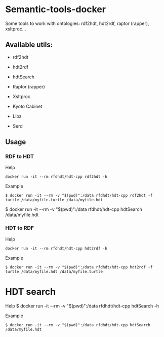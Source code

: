 # Semantic-tools-docker
Some tools to work with ontologies: rdf2hdt, hdt2rdf, raptor (rapper), xsltproc...

## Available utils:  
- rdf2hdt
- hdt2rdf
- hdtSearch

- Raptor (rapper)
- Xsltproc

- Kyoto Cabinet
- Libz
- Serd

## Usage  
### RDF to HDT  

Help  

    docker run -it --rm rfdhdt/hdt-cpp rdf2hdt -h

Example  

    $ docker run -it --rm -v "$(pwd)":/data rfdhdt/hdt-cpp rdf2hdt -f turtle /data/myfile.turtle /data/myfile.hdt

$ docker run -it --rm -v "$(pwd)":/data rfdhdt/hdt-cpp hdtSearch /data/myfile.hdt

### HDT to RDF  

Help  

    docker run -it --rm rfdhdt/hdt-cpp hdt2rdf -h

Example  

    $ docker run -it --rm -v "$(pwd)":/data rfdhdt/hdt-cpp hdt2rdf -f turtle /data/myfile.hdt /data/myfile.turtle

# HDT search

Help
    $ docker run -it --rm -v "$(pwd)":/data rfdhdt/hdt-cpp hdtSearch -h

Example  

    $ docker run -it --rm -v "$(pwd)":/data rfdhdt/hdt-cpp hdtSearch /data/myfile.hdt